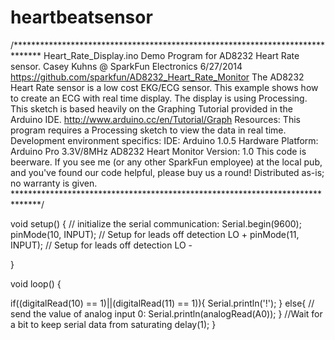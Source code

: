# heartbeatsensor
/******************************************************************************
Heart_Rate_Display.ino
Demo Program for AD8232 Heart Rate sensor.
Casey Kuhns @ SparkFun Electronics
6/27/2014
https://github.com/sparkfun/AD8232_Heart_Rate_Monitor
The AD8232 Heart Rate sensor is a low cost EKG/ECG sensor.  This example shows
how to create an ECG with real time display.  The display is using Processing.
This sketch is based heavily on the Graphing Tutorial provided in the Arduino
IDE. http://www.arduino.cc/en/Tutorial/Graph
Resources:
This program requires a Processing sketch to view the data in real time.
Development environment specifics:
	IDE: Arduino 1.0.5
	Hardware Platform: Arduino Pro 3.3V/8MHz
	AD8232 Heart Monitor Version: 1.0
This code is beerware. If you see me (or any other SparkFun employee) at the
local pub, and you've found our code helpful, please buy us a round!
Distributed as-is; no warranty is given.
******************************************************************************/

void setup() {
  // initialize the serial communication:
  Serial.begin(9600);
  pinMode(10, INPUT); // Setup for leads off detection LO +
  pinMode(11, INPUT); // Setup for leads off detection LO -

}

void loop() {
  
  if((digitalRead(10) == 1)||(digitalRead(11) == 1)){
    Serial.println('!');
  }
  else{
    // send the value of analog input 0:
      Serial.println(analogRead(A0));
  }
  //Wait for a bit to keep serial data from saturating
  delay(1);
}
